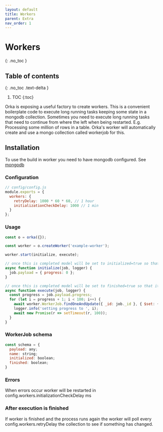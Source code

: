 ```yaml
---
layout: default
title: Workers
parent: Extra
nav_order: 1
---
```


# Workers
{: .no_toc }

## Table of contents
{: .no_toc .text-delta }

1. TOC
  {:toc}

Orka is exposing a useful factory to create workers. This is a convenient boilerplate code to execute long running tasks keeping some state in a mongodb collection.
Sometimes you need to execute long running tasks that need to continue from where the left when being restarted. E.g. Processing some million of rows in a table.
Orka's worker will automatically create and use a mongo collection called workerjob for this.

## Installation

To use the build in worker you need to have mongodb configured. See [mongodb](https://workable.github.io/orka/integrations/mongodb)

### Configuration

```js
// config/config.js
module.exports = {
  workers: {
    retryDelay: 1000 * 60 * 60, // 1 hour
    initializationCheckDelay: 1000 // 1 min
  }
};
```

### Usage

```js
const o = orka({});

const worker = o.createWorker('example-worker');

worker.start(initialize, execute);

// once this is completed model will be set to initialized=true so that it won't run again
async function initialize(job, logger) {
  job.payload = { progress: 0 };
}

// once this is completed model will be set to finished=true so that it won't run again
async function execute(job, logger) {
  const progress = job.payload.progress;
  for (let i = progress + 1; i < 100; i++) {
    await worker.WorkerJob.findOneAndUpdate({ _id: job._id }, { $set: { payload: { progress: i } } });
    logger.info('setting progress to ', i);
    await new Promise(r => setTimeout(r, 100));
  }
}
```

### WorkerJob schema

```js
const schema = {
  payload: any;
  name: string;
  initialized: boolean;
  finished: boolean;
}
```

### Errors

When errors occur worker will be restarted in config.workers.initializationCheckDelay ms

### After execution is finished

If worker is finished and the process runs again the worker will poll every config.workers.retryDelay the collection to see if something has changed.
